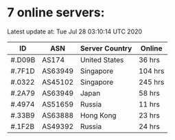 # 7 online servers:

Latest update at: Tue Jul 28 03:10:14 UTC 2020

| ID | ASN | Server Country | Online |
| -- | --- | -------------- | ------ |
| #.D09B | AS174 | United States | 36 hrs |
| #.7F1D | AS63949 | Singapore | 104 hrs |
| #.0322 | AS45102 | Singapore | 245 hrs |
| #.2A79 | AS63949 | Japan | 58 hrs |
| #.4974 | AS51659 | Russia | 11 hrs |
| #.33B9 | AS63888 | Hong Kong | 23 hrs |
| #.1F2B | AS49392 | Russia | 24 hrs |

